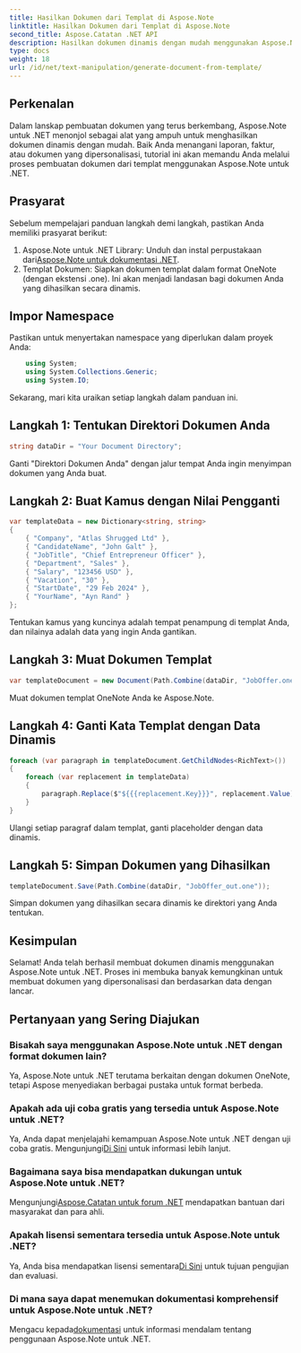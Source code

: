 ```yaml
---
title: Hasilkan Dokumen dari Templat di Aspose.Note
linktitle: Hasilkan Dokumen dari Templat di Aspose.Note
second_title: Aspose.Catatan .NET API
description: Hasilkan dokumen dinamis dengan mudah menggunakan Aspose.Note untuk .NET. Ikuti panduan langkah demi langkah kami untuk pembuatan dokumen yang dipersonalisasi dan berdasarkan data.
type: docs
weight: 18
url: /id/net/text-manipulation/generate-document-from-template/
---
```

## Perkenalan
Dalam lanskap pembuatan dokumen yang terus berkembang, Aspose.Note untuk .NET menonjol sebagai alat yang ampuh untuk menghasilkan dokumen dinamis dengan mudah. Baik Anda menangani laporan, faktur, atau dokumen yang dipersonalisasi, tutorial ini akan memandu Anda melalui proses pembuatan dokumen dari templat menggunakan Aspose.Note untuk .NET.
## Prasyarat
Sebelum mempelajari panduan langkah demi langkah, pastikan Anda memiliki prasyarat berikut:
1.  Aspose.Note untuk .NET Library: Unduh dan instal perpustakaan dari[Aspose.Note untuk dokumentasi .NET](https://reference.aspose.com/note/net/).
2. Templat Dokumen: Siapkan dokumen templat dalam format OneNote (dengan ekstensi .one). Ini akan menjadi landasan bagi dokumen Anda yang dihasilkan secara dinamis.
## Impor Namespace
Pastikan untuk menyertakan namespace yang diperlukan dalam proyek Anda:
```csharp
    using System;
    using System.Collections.Generic;
    using System.IO;
```
Sekarang, mari kita uraikan setiap langkah dalam panduan ini.
## Langkah 1: Tentukan Direktori Dokumen Anda
```csharp
string dataDir = "Your Document Directory";
```
Ganti "Direktori Dokumen Anda" dengan jalur tempat Anda ingin menyimpan dokumen yang Anda buat.
## Langkah 2: Buat Kamus dengan Nilai Pengganti
```csharp
var templateData = new Dictionary<string, string>
{
    { "Company", "Atlas Shrugged Ltd" },
    { "CandidateName", "John Galt" },
    { "JobTitle", "Chief Entrepreneur Officer" },
    { "Department", "Sales" },
    { "Salary", "123456 USD" },
    { "Vacation", "30" },
    { "StartDate", "29 Feb 2024" },
    { "YourName", "Ayn Rand" }
};
```
Tentukan kamus yang kuncinya adalah tempat penampung di templat Anda, dan nilainya adalah data yang ingin Anda gantikan.

## Langkah 3: Muat Dokumen Templat
```csharp
var templateDocument = new Document(Path.Combine(dataDir, "JobOffer.one"));
```
Muat dokumen templat OneNote Anda ke Aspose.Note.

## Langkah 4: Ganti Kata Templat dengan Data Dinamis
```csharp
foreach (var paragraph in templateDocument.GetChildNodes<RichText>())
{
    foreach (var replacement in templateData)
    {
        paragraph.Replace($"${{{replacement.Key}}}", replacement.Value);
    }
}
```
Ulangi setiap paragraf dalam templat, ganti placeholder dengan data dinamis.

## Langkah 5: Simpan Dokumen yang Dihasilkan
```csharp
templateDocument.Save(Path.Combine(dataDir, "JobOffer_out.one"));
```
Simpan dokumen yang dihasilkan secara dinamis ke direktori yang Anda tentukan.

## Kesimpulan
Selamat! Anda telah berhasil membuat dokumen dinamis menggunakan Aspose.Note untuk .NET. Proses ini membuka banyak kemungkinan untuk membuat dokumen yang dipersonalisasi dan berdasarkan data dengan lancar.

## Pertanyaan yang Sering Diajukan
### Bisakah saya menggunakan Aspose.Note untuk .NET dengan format dokumen lain?
Ya, Aspose.Note untuk .NET terutama berkaitan dengan dokumen OneNote, tetapi Aspose menyediakan berbagai pustaka untuk format berbeda.
### Apakah ada uji coba gratis yang tersedia untuk Aspose.Note untuk .NET?
Ya, Anda dapat menjelajahi kemampuan Aspose.Note untuk .NET dengan uji coba gratis. Mengunjungi[Di Sini](https://releases.aspose.com/) untuk informasi lebih lanjut.
### Bagaimana saya bisa mendapatkan dukungan untuk Aspose.Note untuk .NET?
 Mengunjungi[Aspose.Catatan untuk forum .NET](https://forum.aspose.com/c/note/28) mendapatkan bantuan dari masyarakat dan para ahli.
### Apakah lisensi sementara tersedia untuk Aspose.Note untuk .NET?
 Ya, Anda bisa mendapatkan lisensi sementara[Di Sini](https://purchase.aspose.com/temporary-license/) untuk tujuan pengujian dan evaluasi.
### Di mana saya dapat menemukan dokumentasi komprehensif untuk Aspose.Note untuk .NET?
 Mengacu kepada[dokumentasi](https://reference.aspose.com/note/net/) untuk informasi mendalam tentang penggunaan Aspose.Note untuk .NET.